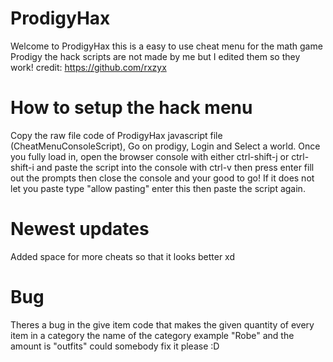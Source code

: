 # ProdigyHax
Welcome to ProdigyHax this is a easy to use cheat menu for the math game Prodigy 
the hack scripts are not made by me but I edited them so they work!
 credit: https://github.com/rxzyx

# How to setup the hack menu
Copy the raw file code of ProdigyHax javascript file (CheatMenuConsoleScript), Go on prodigy, Login and Select a world. 
Once you fully load in, open the browser console with either ctrl-shift-j or ctrl-shift-i and paste the script into the console with ctrl-v then press enter fill out the prompts then close the console and your good to go! If it does not let you paste type "allow pasting" enter this then paste the script again.

# Newest updates
Added space for more cheats so that it looks better xd

# Bug
Theres a bug in  the give item code that makes the given quantity of every item in a category the name of the category example "Robe" and the amount is "outfits" could somebody fix it please :D
